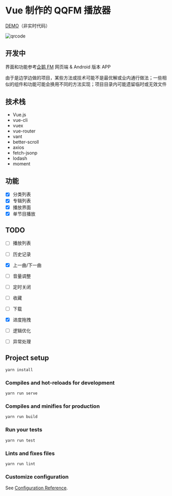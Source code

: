 # Vue 制作的 QQFM 播放器

[DEMO](https://journey-ad.github.io/qqfm-vue)（非实时代码）

![qrcode](https://api.imjad.cn/qrcode/?text=https%3A%2F%2Fjourney-ad.github.io%2Fqqfm-vue&size=200&level=H)

## 开发中
界面和功能参考[企鹅 FM](https://fm.qq.com) 网页端 & Android 版本 APP

由于是边学边做的项目，某些方法或技术可能不是最优解或业内通行做法；一些相似的组件和功能可能会换用不同的方法实现；项目目录内可能遗留临时或无效文件

## 技术栈
- Vue.js
- vue-cli
- vuex
- vue-router
- vant
- better-scroll
- axios
- fetch-jsonp
- lodash
- moment

## 功能

- [x] 分类列表
- [x] 专辑列表
- [x] 播放界面
- [x] 单节目播放

## TODO
- [ ] 播放列表
- [ ] 历史记录
- [x] 上一曲/下一曲
- [ ] 音量调整
- [ ] 定时关闭
- [ ] 收藏
- [ ] 下载
- [x] 进度拖拽
- [ ] 逻辑优化
- [ ] 异常处理


## Project setup
```
yarn install
```

### Compiles and hot-reloads for development
```
yarn run serve
```

### Compiles and minifies for production
```
yarn run build
```

### Run your tests
```
yarn run test
```

### Lints and fixes files
```
yarn run lint
```

### Customize configuration
See [Configuration Reference](https://cli.vuejs.org/config/).
